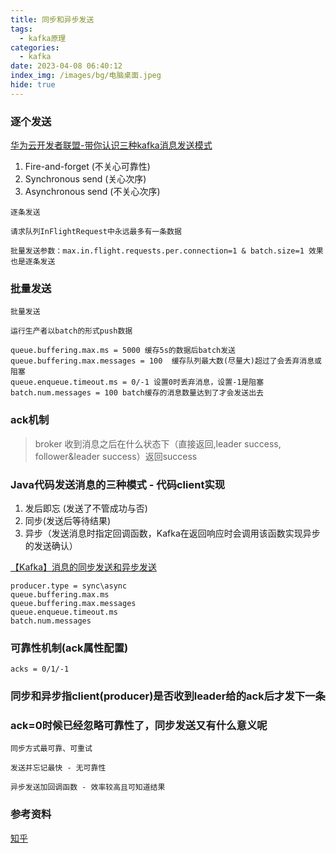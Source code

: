 ```yaml
---
title: 同步和异步发送
tags:
  - kafka原理
categories:
  - kafka
date: 2023-04-08 06:40:12
index_img: /images/bg/电脑桌面.jpeg
hide: true
---
```


### 逐个发送

[华为云开发者联盟​-带你认识三种kafka消息发送模式](https://zhuanlan.zhihu.com/p/451678059)

1. Fire-and-forget (不关心可靠性)
2. Synchronous send (关心次序)
3. Asynchronous send (不关心次序)

```
逐条发送

请求队列InFlightRequest中永远最多有一条数据

批量发送参数：max.in.flight.requests.per.connection=1 & batch.size=1 效果也是逐条发送
```


### 批量发送

```
批量发送

运行生产者以batch的形式push数据

queue.buffering.max.ms = 5000 缓存5s的数据后batch发送
queue.buffering.max.messages = 100  缓存队列最大数(尽量大)超过了会丢弃消息或阻塞
queue.enqueue.timeout.ms = 0/-1 设置0时丢弃消息，设置-1是阻塞
batch.num.messages = 100 batch缓存的消息数量达到了才会发送出去
```

### ack机制

> broker 收到消息之后在什么状态下（直接返回,leader success, follower&leader success）返回success

### Java代码发送消息的三种模式 - 代码client实现

1. 发后即忘 (发送了不管成功与否)
2. 同步(发送后等待结果)
3. 异步（发送消息时指定回调函数，Kafka在返回响应时会调用该函数实现异步的发送确认）


[【Kafka】消息的同步发送和异步发送](https://blog.csdn.net/m0_45406092/article/details/119546471)

```
producer.type = sync\async
queue.buffering.max.ms
queue.buffering.max.messages
queue.enqueue.timeout.ms
batch.num.messages
```

### 可靠性机制(ack属性配置)

```
acks = 0/1/-1
```

### 同步和异步指client(producer)是否收到leader给的ack后才发下一条


### ack=0时候已经忽略可靠性了，同步发送又有什么意义呢

```
同步方式最可靠、可重试

发送并忘记最快 - 无可靠性

异步发送加回调函数 - 效率较高且可知道结果
```

### 参考资料

[知乎](https://zhuanlan.zhihu.com/p/531447457)